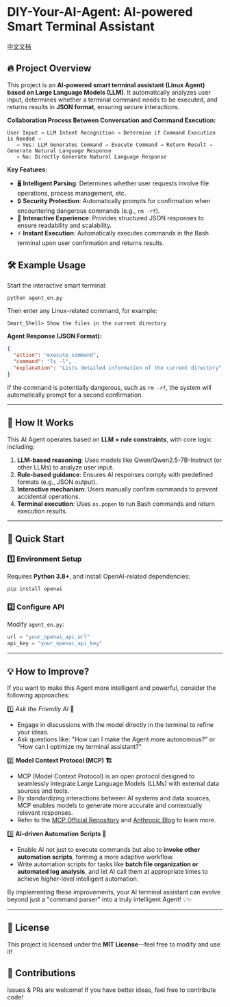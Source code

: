 # DIY-Your-AI-Agent: AI-powered Smart Terminal Assistant  

[中文文档](https://github.com/whitejoce/DIY-your-AI-agent/blob/main/README_CN.md)

## 🔥 Project Overview  

This project is an **AI-powered smart terminal assistant (Linux Agent) based on Large Language Models (LLM)**. It automatically analyzes user input, determines whether a terminal command needs to be executed, and returns results in **JSON format**, ensuring secure interactions.  

**Collaboration Process Between Conversation and Command Execution:**  
```plaintext
User Input → LLM Intent Recognition → Determine if Command Execution is Needed →  
   → Yes: LLM Generates Command → Execute Command → Return Result → Generate Natural Language Response  
   → No: Directly Generate Natural Language Response  
```
**Key Features:**  
- 🖥 **Intelligent Parsing**: Determines whether user requests involve file operations, process management, etc.  
- 🔒 **Security Protection**: Automatically prompts for confirmation when encountering dangerous commands (e.g., `rm -rf`).  
- 🔄 **Interactive Experience**: Provides structured JSON responses to ensure readability and scalability.  
- ⚡ **Instant Execution**: Automatically executes commands in the Bash terminal upon user confirmation and returns results.  

## 🛠 Example Usage  

Start the interactive smart terminal:  
```bash
python agent_en.py
```
Then enter any Linux-related command, for example:  

```plaintext
Smart_Shell> Show the files in the current directory
```

**Agent Response (JSON Format):**  
```json
{
  "action": "execute_command",
  "command": "ls -l",
  "explanation": "Lists detailed information of the current directory"
}
```
If the command is potentially dangerous, such as `rm -rf`, the system will automatically prompt for a second confirmation.  

---

## 📖 How It Works  

This AI Agent operates based on **LLM + rule constraints**, with core logic including:  

1. **LLM-based reasoning**: Uses models like Qwen/Qwen2.5-7B-Instruct (or other LLMs) to analyze user input.  
2. **Rule-based guidance**: Ensures AI responses comply with predefined formats (e.g., JSON output).  
3. **Interactive mechanism**: Users manually confirm commands to prevent accidental operations.  
4. **Terminal execution**: Uses `os.popen` to run Bash commands and return execution results.  

---

## 🚀 Quick Start  

### 1️⃣ **Environment Setup**  

Requires **Python 3.8+**, and install OpenAI-related dependencies:  
```bash
pip install openai
```  

### 2️⃣ **Configure API**  

Modify `agent_en.py`:  
```python
url = "your_openai_api_url"
api_key = "your_openai_api_key"
```  

---

## 💡 How to Improve?  

If you want to make this Agent more intelligent and powerful, consider the following approaches:  

1️⃣ *Ask the Friendly AI* 🤖  
   - Engage in discussions with the model directly in the terminal to refine your ideas.  
   - Ask questions like: "How can I make the Agent more autonomous?" or "How can I optimize my terminal assistant?"  

2️⃣ **Model Context Protocol (MCP) 🏗️**  
   - MCP (Model Context Protocol) is an open protocol designed to seamlessly integrate Large Language Models (LLMs) with external data sources and tools.  
   - By standardizing interactions between AI systems and data sources, MCP enables models to generate more accurate and contextually relevant responses.  
   - Refer to the [MCP Official Repository](https://github.com/modelcontextprotocol) and [Anthropic Blog](https://www.anthropic.com/news/model-context-protocol) to learn more.  

3️⃣ **AI-driven Automation Scripts 🚀**  
   - Enable AI not just to execute commands but also to **invoke other automation scripts**, forming a more adaptive workflow.  
   - Write automation scripts for tasks like **batch file organization or automated log analysis**, and let AI call them at appropriate times to achieve higher-level intelligent automation.  

By implementing these improvements, your AI terminal assistant can evolve beyond just a "command parser" into a truly intelligent Agent! 💡✨  

---

## 📜 License  

This project is licensed under the **MIT License**—feel free to modify and use it!  

## 🤝 Contributions  

Issues & PRs are welcome! If you have better ideas, feel free to contribute code!  
